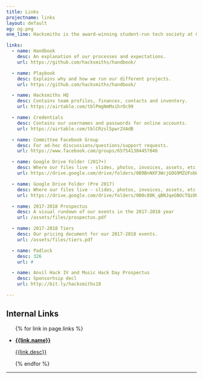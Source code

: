 ```yaml
---
title: Links
projectname: links
layout: default
og: og.png
one_line: Hacksmiths is the award-winning student-run tech society at Goldsmiths, University of London.

links:
  - name: Handbook
    desc: An explanation of our processes and expectations.
    url: https://github.com/hacksmiths/handbook/

  - name: Playbook
    desc: Explains why and how we run our different projects.
    url: https://github.com/hacksmiths/handbook/

  - name: Hacksmiths HQ
    desc: Contains team profiles, finances, contacts and inventory.
    url: https://airtable.com/tblPmgNmMxihrOc99

  - name: Credentials
    desc: Contains our usernames and passwords for online accounts.
    url: https://airtable.com/tblCRzslSpwr2VAdB

  - name: Committee Facebook Group
    desc: For ad-hoc discussions/questions/support requests.
    url: https://www.facebook.com/groups/657541384457046

  - name: Google Drive Folder (2017+)
    desc: Where our files live - slides, photos, invoices, assets, etc
    url: https://drive.google.com/drive/folders/0B9BnNXF3WcjGOG9MZUFobWxjVEk?usp=sharing

  - name: Google Drive Folder (Pre 2017)
    desc: Where our files live - slides, photos, invoices, assets, etc
    url: https://drive.google.com/drive/folders/0B0c88K_qBNJqeGNOcTQzOUFITmc?usp=sharing

  - name: 2017-2018 Prospectus
    desc: A visual rundown of our events in the 2017-2018 year
    url: /assets/files/prospectus.pdf

  - name: 2017-2018 Tiers
    desc: Our pricing document for our 2017-2018 events.
    url: /assets/files/tiers.pdf

  - name: Padlock
    desc: 326
    url: #

  - name: Anvil Hack IV and Music Hack Day Prospectus
    desc: Sponsorhsip decl
    url: http://bit.ly/hacksmiths18

---
```


<section class="internal-links">
    <div class="container">
        <h2>Internal Links</h2>
        <ul>
          {% for link in page.links %}
            <li>
              <a href="{{link.url}}">
                <p><b>{{link.name}}</b></p>
                <p>{{link.desc}}</p>
              </a>
            </li>
          {% endfor %}
        </ul>
    </div>
</section>

<hr>
